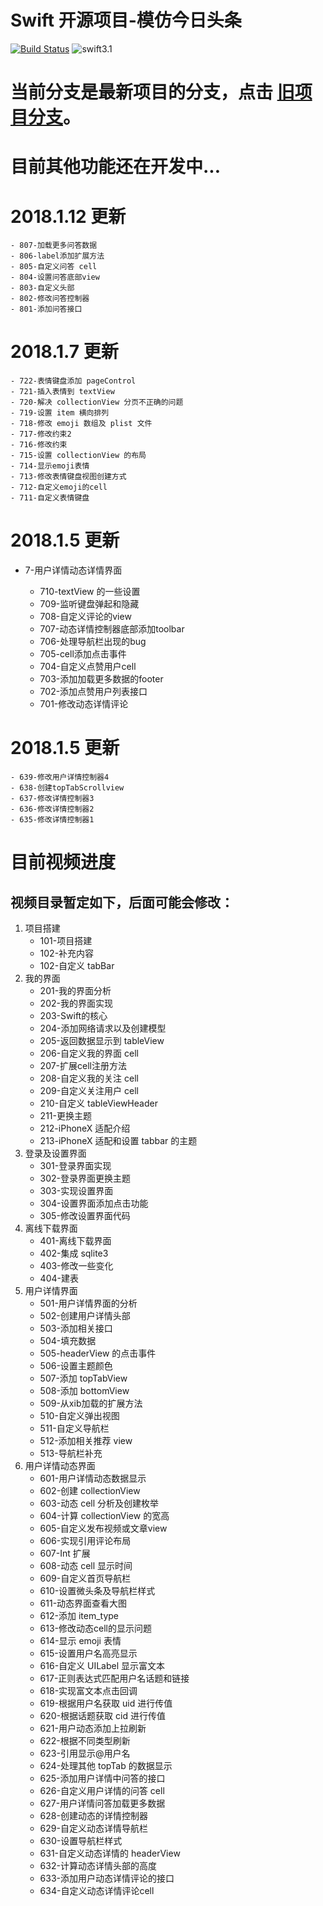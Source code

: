 # Swift 开源项目-模仿今日头条

[![Build Status](https://travis-ci.org/hrscy/TodayNews.svg?branch=master)](https://travis-ci.org/hrscy/TodayNews) ![swift3.1](https://img.shields.io/badge/language-swift%204-orange.svg)

# 当前分支是最新项目的分支，点击 [旧项目分支](https://github.com/hrscy/TodayNews/tree/TodayNews-old)。

# 目前其他功能还在开发中...

# 2018.1.12 更新

    - 807-加载更多问答数据
    - 806-label添加扩展方法
    - 805-自定义问答 cell
    - 804-设置问答底部view
    - 803-自定义头部
    - 802-修改问答控制器
    - 801-添加问答接口

# 2018.1.7 更新

    - 722-表情键盘添加 pageControl
    - 721-插入表情到 textView
    - 720-解决 collectionView 分页不正确的问题
    - 719-设置 item 横向排列
    - 718-修改 emoji 数组及 plist 文件
    - 717-修改约束2
    - 716-修改约束
    - 715-设置 collectionView 的布局
    - 714-显示emoji表情
    - 713-修改表情键盘视图创建方式
    - 712-自定义emoji的cell
    - 711-自定义表情键盘

# 2018.1.5 更新
- 7-用户详情动态详情界面

    - 710-textView 的一些设置
    - 709-监听键盘弹起和隐藏
    - 708-自定义评论的view
    - 707-动态详情控制器底部添加toolbar
    - 706-处理导航栏出现的bug
    - 705-cell添加点击事件
    - 704-自定义点赞用户cell
    - 703-添加加载更多数据的footer
    - 702-添加点赞用户列表接口
    - 701-修改动态详情评论

# 2018.1.5 更新

    - 639-修改用户详情控制器4
    - 638-创建topTabScrollview
    - 637-修改详情控制器3
    - 636-修改详情控制器2
    - 635-修改详情控制器1

# 目前视频进度
## 视频目录暂定如下，后面可能会修改：

1. 项目搭建
   - 101-项目搭建
   - 102-补充内容
   - 102-自定义 tabBar
2. 我的界面
   - 201-我的界面分析
   - 202-我的界面实现
   - 203-Swift的核心
   - 204-添加网络请求以及创建模型
   - 205-返回数据显示到 tableView
   - 206-自定义我的界面 cell
   - 207-扩展cell注册方法
   - 208-自定义我的关注 cell
   - 209-自定义关注用户 cell
   - 210-自定义 tableViewHeader
   - 211-更换主题
   - 212-iPhoneX 适配介绍
   - 213-iPhoneX 适配和设置 tabbar 的主题
3. 登录及设置界面
   - 301-登录界面实现
   - 302-登录界面更换主题
   - 303-实现设置界面
   - 304-设置界面添加点击功能
   - 305-修改设置界面代码
4. 离线下载界面
   - 401-离线下载界面
   - 402-集成 sqlite3
   - 403-修改一些变化
   - 404-建表
5. 用户详情界面
   - 501-用户详情界面的分析
   - 502-创建用户详情头部
   - 503-添加相关接口
   - 504-填充数据
   - 505-headerView 的点击事件
   - 506-设置主题颜色
   - 507-添加 topTabView
   - 508-添加 bottomView
   - 509-从xib加载的扩展方法
   - 510-自定义弹出视图
   - 511-自定义导航栏
   - 512-添加相关推荐 view
   - 513-导航栏补充
6. 用户详情动态界面
   - 601-用户详情动态数据显示
   - 602-创建 collectionView
   - 603-动态 cell 分析及创建枚举
   - 604-计算 collectionView 的宽高
   - 605-自定义发布视频或文章view
   - 606-实现引用评论布局
   - 607-Int 扩展
   - 608-动态 cell 显示时间
   - 609-自定义首页导航栏
   - 610-设置微头条及导航栏样式
   - 611-动态界面查看大图
   - 612-添加 item_type
   - 613-修改动态cell的显示问题
   - 614-显示 emoji 表情
   - 615-设置用户名高亮显示
   - 616-自定义 UILabel 显示富文本
   - 617-正则表达式匹配用户名话题和链接
   - 618-实现富文本点击回调
   - 619-根据用户名获取 uid 进行传值
   - 620-根据话题获取 cid 进行传值
   - 621-用户动态添加上拉刷新
   - 622-根据不同类型刷新
   - 623-引用显示@用户名
   - 624-处理其他 topTab 的数据显示
   - 625-添加用户详情中问答的接口
   - 626-自定义用户详情的问答 cell
   - 627-用户详情问答加载更多数据
   - 628-创建动态的详情控制器
   - 629-自定义动态详情导航栏
   - 630-设置导航栏样式
   - 631-自定义动态详情的 headerView
   - 632-计算动态详情头部的高度
   - 633-添加用户动态详情评论的接口
   - 634-自定义动态详情评论cell
